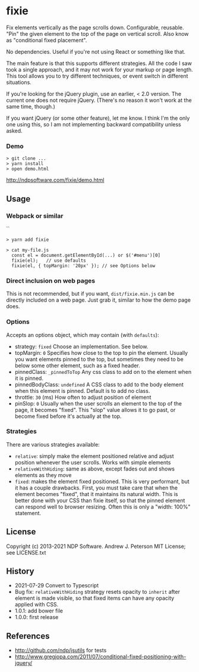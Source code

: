 fixie
=====

Fix elements vertically as the page scrolls down. Configurable, reusable.
"Pin" the given element to the top of the page on vertical scroll. Also know as
"conditional fixed placement".

No dependencies. Useful if you're not using React or something like that.

The main feature is that this supports different strategies. All the code
I saw took a single approach, and it may not work for your markup or page length. 
This tool allows you to try different techniques, or event switch in 
different situations.

If you're looking for the jQuery plugin, use an earlier, < 2.0 version.
The current one does not require jQuery. (There's no reason it won't work 
at the same time, though.) 

If you want jQuery (or some other feature), let me 
know. I think I'm the only one using this, so I am not implementing backward
compatibility unless asked.

### Demo
```shell
> git clone ...
> yarn install
> open demo.html
```

http://ndpsoftware.com/fixie/demo.html

## Usage

### Webpack or similar

``

```
> yarn add fixie

> cat my-file.js
  const el = document.getElementById(...) or $('#menu')[0]
  fixie(el);   // use defaults
  fixie(el, { topMargin: '20px' }); // see Options below
```

### Direct inclusion on web pages

This is not recommended, but if you want, `dist/fixie.min.js` can be
directly included on a web page. Just grab it, similar to how the demo page does.

### Options
Accepts an options object, which may contain (with `defaults`):
* strategy: `fixed`  Choose an implementation. See below.
* topMargin: `0` Specifies how close to the top to pin the element.
  Usually you want elements pinned to the top, but sometimes they need to
  be below some other element, such as a fixed header.
* pinnedClass: `_pinnedToTop` Any css class to add on to the element when it is pinned.
* pinnedBodyClass: `undefined` A CSS class to add to the body element when
  this element is pinned. Default is to add no class.
* throttle: `30` (ms)  How often to adjust position of element
* pinSlop: `0` Usually when the user scrolls an element to the top
  of the page, it becomes "fixed". This "slop" value allows it to go past,
  or become fixed before it's actually at the top.


### Strategies
There are various strategies available:
* `relative`: simply make the element positioned relative and
  adjust position whenever the user scrolls. Works with simple elements
* `relativeWithHiding`: same as above, except fades out and shows
  elements as they move
* `fixed`: makes the element fixed positioned. This is very performant, but
  it has a couple drawbacks. First, you must take care that when the element
  becomes "fixed", that it maintains its natural width. This is better done
  with your CSS than fixie itself, so that the pinned element can respond
  well to browser resizing. Often this is only a "width: 100%" statement.


## License
Copyright (c) 2013-2021 NDP Software. Andrew J. Peterson
MIT License; see LICENSE.txt


## History
* 2021-07-29 Convert to Typescript
* Bug fix: `relativeWithHiding` strategy resets opacity to `inherit` after element is made visible, so that fixed items can have any opacity applied with CSS.
* 1.0.1: add bower file
* 1.0.0: first release

## References
* http://github.com/ndp/jsutils for tests
* http://www.gregjopa.com/2011/07/conditional-fixed-positioning-with-jquery/
